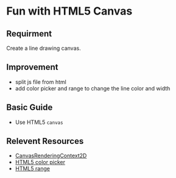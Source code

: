 # Fun with HTML5 Canvas

## Requirment
Create a line drawing canvas.

## Improvement
- split js file from html
- add color picker and range to change the line color and width

## Basic Guide
- Use HTML5 `canvas`

## Relevent Resources
- [CanvasRenderingContext2D](https://developer.mozilla.org/en-US/docs/Web/API/CanvasRenderingContext2D)
- [HTML5 color picker](https://developer.mozilla.org/en-US/docs/Web/HTML/Element/input/color)
- [HTML5 range](https://developer.mozilla.org/en-US/docs/Web/HTML/Element/input/range)
